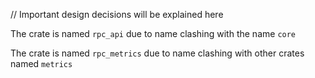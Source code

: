 // Important design decisions will be explained here

The crate is named `rpc_api` due to name clashing with the name `core`

The crate is named `rpc_metrics` due to name clashing with other crates named `metrics`
